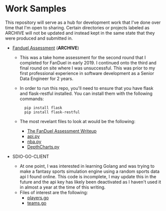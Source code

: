 # Work Samples

This repository will serve as a hub for development work that I've done over time that I'm open to sharing. Certain directories or projects labeled as ARCHIVE will not be updated and instead kept in the same state that they were produced and submitted in.

- [Fanduel Assessment](https://github.com/CharlesSPatterson/work-samples/tree/main/fanduel-assessment-CSP) (**ARCHIVE**)

  - This was a take home assessment for the second round that I completed for FanDuel in early 2019. I continued onto the third and final round on site where I was unsuccessful. This was prior to my first professional experience in software development as a Senior Data Engineer for 2 years.
  - In order to run this repo, you'll need to ensure that you have flask and flask-restful installed. You can install them with the following commands:

          pip install flask
          pip install flask-restful

  - The most revelant files to look at would be the following:
    - [The FanDuel Assessment Writeup](https://github.com/CharlesSPatterson/work-samples/blob/main/fanduel-assessment-CSP/FanDuel%20Assessment%20Writeup.md)
    - [api.py](https://github.com/CharlesSPatterson/work-samples/blob/main/fanduel-assessment-CSP/fanduel-app/api.py)
    - [nba.py](https://github.com/CharlesSPatterson/work-samples/blob/main/fanduel-assessment-CSP/fanduel-app/resources/nba.py)
    - [DepthCharts.py](https://github.com/CharlesSPatterson/work-samples/blob/main/fanduel-assessment-CSP/depthcharts/DepthCharts.py)

- SDIO-GO-CLIENT
  - At one point, I was interested in learning Golang and was trying to make a fantasy sports simulation engine using a random sports data api I found online. This code is incomplete, I may update this in the future and the api key has likely been deactivated as I haven't used it in almost a year at the time of this writing.
  - Files of interest are the following:
    - [players.go](https://github.com/CharlesSPatterson/work-samples/blob/main/sdio-go-client/src/nfl/sports-data/player-feeds/players.go)
    - [teams.go](https://github.com/CharlesSPatterson/work-samples/blob/main/sdio-go-client/src/nfl/sports-data/team-feeds/teams.go)
